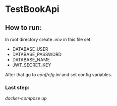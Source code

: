 # TestBookApi #

How to run:
---
In root directory create *.env* in this file set:

- DATABASE_USER
- DATABASE_PASSWORD
- DATABASE_NAME
- JWT_SECRET_KEY

After that go to *conf/cfg.ini* and set config variables.

### Last step:

*docker-compose up*

